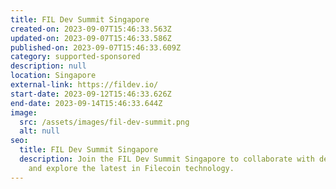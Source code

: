 ```yaml
---
title: FIL Dev Summit Singapore
created-on: 2023-09-07T15:46:33.563Z
updated-on: 2023-09-07T15:46:33.586Z
published-on: 2023-09-07T15:46:33.609Z
category: supported-sponsored
description: null
location: Singapore
external-link: https://fildev.io/
start-date: 2023-09-12T15:46:33.626Z
end-date: 2023-09-14T15:46:33.644Z
image:
  src: /assets/images/fil-dev-summit.png
  alt: null
seo:
  title: FIL Dev Summit Singapore
  description: Join the FIL Dev Summit Singapore to collaborate with developers
    and explore the latest in Filecoin technology.
---
```

